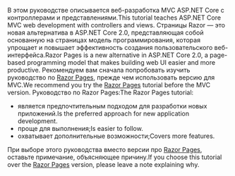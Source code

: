 <span data-ttu-id="460a3-101">В этом руководстве описывается веб-разработка MVC ASP.NET Core с контроллерами и представлениями.</span><span class="sxs-lookup"><span data-stu-id="460a3-101">This tutorial teaches ASP.NET Core MVC web development with controllers and views.</span></span> <span data-ttu-id="460a3-102">Страницы Razor — это новая альтернатива в ASP.NET Core 2.0, представляющая собой основанную на страницах модель программирования, которая упрощает и повышает эффективность создания пользовательского веб-интерфейса.</span><span class="sxs-lookup"><span data-stu-id="460a3-102">Razor Pages is a new alternative in ASP.NET Core 2.0, a page-based programming model that makes building web UI easier and more productive.</span></span> <span data-ttu-id="460a3-103">Рекомендуем вам сначала попробовать изучить руководство по [Razor Pages](xref:tutorials/razor-pages/razor-pages-start), прежде чем использовать версию для MVC.</span><span class="sxs-lookup"><span data-stu-id="460a3-103">We recommend you try the [Razor Pages](xref:tutorials/razor-pages/razor-pages-start) tutorial before the MVC version.</span></span> <span data-ttu-id="460a3-104">Руководство по Razor Pages:</span><span class="sxs-lookup"><span data-stu-id="460a3-104">The Razor Pages tutorial:</span></span>

* <span data-ttu-id="460a3-105">является предпочтительным подходом для разработки новых приложений.</span><span class="sxs-lookup"><span data-stu-id="460a3-105">Is the preferred approach for new application development.</span></span>
* <span data-ttu-id="460a3-106">проще для выполнения;</span><span class="sxs-lookup"><span data-stu-id="460a3-106">Is easier to follow.</span></span>
* <span data-ttu-id="460a3-107">охватывает дополнительные возможности;</span><span class="sxs-lookup"><span data-stu-id="460a3-107">Covers more features.</span></span>

<span data-ttu-id="460a3-108">При выборе этого руководства вместо версии про [Razor Pages](xref:tutorials/razor-pages/razor-pages-start), оставьте примечание, объясняющее причину.</span><span class="sxs-lookup"><span data-stu-id="460a3-108">If you choose this tutorial over the [Razor Pages](xref:tutorials/razor-pages/razor-pages-start) version, please leave a note explaining why.</span></span>
